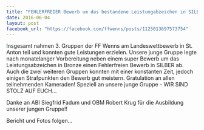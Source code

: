 ```yaml
---
title: "FEHLERFREIER Bewerb um das bestandene Leistungabzeichen in SILBER für unsere junge Gruppe"
date: 2016-06-04
layout: post
facebook_url: "https://facebook.com/ffwenns/posts/1125013697573754"
---
```


Insgesamt nahmen 3. Gruppen der FF Wenns am Landeswettbewerb in St. Anton teil und konnten gute Leistungen erzielen. Unsere junge Gruppe legte nach monatelanger Vorbereitung neben einem super Bewerb um das Leistungsabzeichen in Bronze einen Fehlerfreien Bewerb in SILBER ab. Auch die zwei weiteren Gruppen konnten mit einer konstanten Zeit, jedoch einigen Strafpunkten den Bewerb gut meistern. Gratulation an allen teilnehmenden Kameraden! 
Speziell an unsere junge Gruppe - WIR SIND STOLZ AUF EUCH...

Danke an ABI Siegfrid Fadum und OBM Robert Krug für die Ausbildung unserer jungen Gruppe!!

Bericht und Fotos folgen...